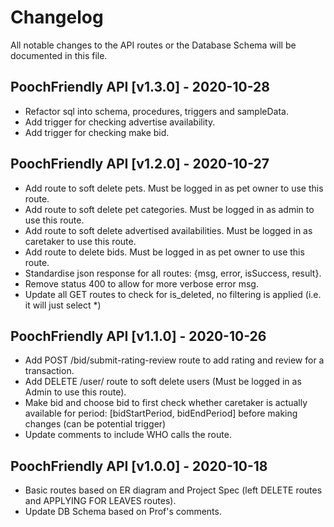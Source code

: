 # Changelog

All notable changes to the API routes or the Database Schema will be documented in this file.

## PoochFriendly API [v1.3.0] - 2020-10-28

- Refactor sql into schema, procedures, triggers and sampleData.
- Add trigger for checking advertise availability.
- Add trigger for checking make bid.

## PoochFriendly API [v1.2.0] - 2020-10-27

- Add route to soft delete pets. Must be logged in as pet owner to use this route.
- Add route to soft delete pet categories. Must be logged in as admin to use this route.
- Add route to soft delete advertised availabilities. Must be logged in as caretaker to use this route.
- Add route to delete bids. Must be logged in as pet owner to use this route.
- Standardise json response for all routes: {msg, error, isSuccess, result}.
- Remove status 400 to allow for more verbose error msg.
- Update all GET routes to check for is_deleted, no filtering is applied (i.e. it will just select \*)

## PoochFriendly API [v1.1.0] - 2020-10-26

- Add POST /bid/submit-rating-review route to add rating and review for a transaction.
- Add DELETE /user/ route to soft delete users (Must be logged in as Admin to use this route).
- Make bid and choose bid to first check whether caretaker is actually available for period: [bidStartPeriod, bidEndPeriod] before making changes (can be potential trigger)
- Update comments to include WHO calls the route.

## PoochFriendly API [v1.0.0] - 2020-10-18

- Basic routes based on ER diagram and Project Spec (left DELETE routes and APPLYING FOR LEAVES routes).
- Update DB Schema based on Prof's comments.
